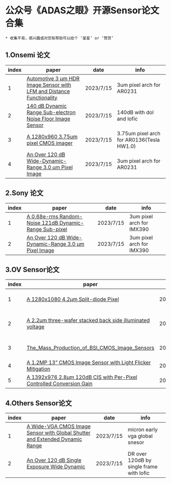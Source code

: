 # 公众号《ADAS之眼》开源Sensor论文合集
`* 收集不易，感兴趣或对您有帮助可以给个 ‘星星’ or ‘赞赏’`
## 1.Onsemi 论文

|index|paper|date|info|
|---|---|---|---|
|1|[Automotive 3 µm HDR Image Sensor with LFM and Distance Functionality](./1.ONSMEI/Automotive%203%20%C2%B5m%20HDR%20Image%20Sensor%20with%20LFM%20and%20Distance%20Functionality.pdf)| 2023/7/15|3um pixel arch for AR0231|
|2|[140 dB Dynamic Range Sub-electron Noise Floor Image Sensor](./1.ONSMEI/140%20dB%20Dynamic%20Range%20Sub-electron%20Noise%20Floor%20Image%20Sensor.pdf)| 2023/7/15|140dB with dol and lofic|
|3|[A 1280x960 3.75um pixel CMOS imager](./1.ONSMEI/A%201280x960%203.75um%20pixel%20CMOS%20imager.pdf)| 2023/7/15|3.75um pixel arch for AR0136(Tesla HW1.0)|
|4|[An Over 120 dB Wide-Dynamic-Range 3.0 μm Pixel Image](./1.ONSMEI/An%20Over%20120%20dB%20Wide-Dynamic-Range%203.0%20μm%20Pixel%20Image.pdf)| 2023/7/15|3um pixel arch for AR0231|
## 2.Sony 论文
|index|paper|date|info|
|---|---|---|---|
|1|[A 0.68e-rms Random-Noise 121dB Dynamic-Range Sub-pixel](./2.SONY/A%200.68e-rms%20Random-Noise%20121dB%20Dynamic-Range%20Sub-pixel.pdf)| 2023/7/15|3um pixel arch for IMX390|
|2|[An Over 120 dB Wide-Dynamic-Range 3.0 μm Pixel Image](./2.SONY/An%20Over%20120%20dB%20Wide-Dynamic-Range%203.0%20μm%20Pixel%20Image.pdf)| 2023/7/15|3um pixel arch for IMX390|
## 3.OV Sensor论文
|index|paper|date|info|
|---|---|---|---|
|1|[A 1280x1080 4.2µm Split-diode Pixel](./3.OV/A%201280x1080%204.2%C2%B5m%20Split-diode%20Pixel.pdf)| 2023/7/15|3um Pixel arch for OX1F10|
|2|[A 2.2μm three-wafer stacked back side illuminated voltage](./3.OV/A%202.2μm%20three-wafer%20stacked%20back%20side%20illuminated%20voltage.pdf)| 2023/7/15|2.2um pixel arch based on BSI|
|3|[The_Mass_Production_of_BSI_CMOS_Image_Sensors](./3.OV/The_Mass_Production_of_BSI_CMOS_Image_Sensors.pdf)| 2023/7/15|Mass Production of BSI CSI|
|4|[A 1.2MP 13” CMOS Image Sensor with Light Flicker Mitigation](./3.OV/A%201.2MP%2013”%20CMOS%20Image%20Sensor%20with%20Light%20Flicker%20Mitigation.pdf)| 2023/7/15|1.2Mega Sensor|
|5|[A 1392x976 2.8µm 120dB CIS with Per-Pixel Controlled Conversion Gain](./3.OV/A%201392x976%202.8µm%20120dB%20CIS%20with%20Per-Pixel%20Controlled%20Conversion%20Gain.pdf)| 2023/7/15|2.8um Sensor|
## 4.Others Sensor论文
|index|paper|date|info|
|---|---|---|---|
|1|[A Wide-VGA CMOS Image Sensor with Global Shutter and Extended Dynamic Range](./4.COMMON/A%20Wide-VGA%20CMOS%20Image%20Sensor%20with%20Global%20Shutter%20and%20Extended%20Dynamic%20Range.pdf)| 2023/7/15|micron early vga global snesor|
|2|[An Over 120 dB Single Exposure Wide Dynamic](./4.COMMON/An%20Over%20120%20dB%20Single%20Exposure%20Wide%20Dynamic.pdf)| 2023/7/15|DR over 120dB by single frame with lofic|